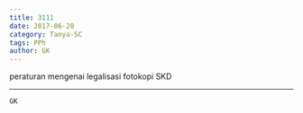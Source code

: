 ```yaml
---
title: 3111
date: 2017-06-20
category: Tanya-SC
tags: PPh
author: GK
---
```


peraturan mengenai legalisasi fotokopi SKD

---



`GK`
